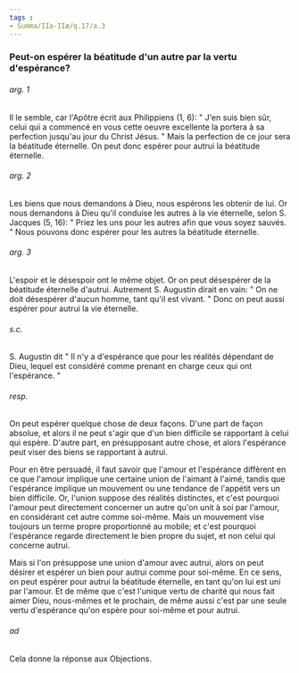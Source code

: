 ```yaml
---
tags : 
- Summa/IIa-IIæ/q.17/a.3
---
```


### Peut-on espérer la béatitude d'un autre par la vertu d'espérance?

###### arg. 1
Il le semble, car l'Apôtre écrit aux Philippiens (1, 6): " J'en suis bien sûr, celui qui a commencé en vous cette oeuvre excellente la portera à sa perfection jusqu'au jour du Christ Jésus. " Mais la perfection de ce jour sera la béatitude éternelle. On peut donc espérer pour autrui la béatitude éternelle. 

###### arg. 2
Les biens que nous demandons à Dieu, nous espérons les obtenir de lui. Or nous demandons à Dieu qu'il conduise les autres à la vie éternelle, selon S. Jacques (5, 16): " Priez les uns pour les autres afin que vous soyez sauvés. " Nous pouvons donc espérer pour les autres la béatitude éternelle. 

###### arg. 3
L'espoir et le désespoir ont le même objet. Or on peut désespérer de la béatitude éternelle d'autrui. Autrement S. Augustin dirait en vain: " On ne doit désespérer d'aucun homme, tant qu'il est vivant. " Donc on peut aussi espérer pour autrui la vie éternelle. 

###### s.c.
S. Augustin dit " Il n'y a d'espérance que pour les réalités dépendant de Dieu, lequel est considéré comme prenant en charge ceux qui ont l'espérance. " 

###### resp.
On peut espérer quelque chose de deux façons. D'une part de façon absolue, et alors il ne peut s'agir que d'un bien difficile se rapportant à celui qui espère. D'autre part, en présupposant autre chose, et alors l'espérance peut viser des biens se rapportant à autrui. 

Pour en être persuadé, il faut savoir que l'amour et l'espérance diffèrent en ce que l'amour implique une certaine union de l'aimant à l'aimé, tandis que l'espérance implique un mouvement ou une tendance de l'appétit vers un bien difficile. Or, l'union suppose des réalités distinctes, et c'est pourquoi l'amour peut directement concerner un autre qu'on unit à soi par l'amour, en considérant cet autre comme soi-même. Mais un mouvement vise toujours un terme propre proportionné au mobile; et c'est pourquoi l'espérance regarde directement le bien propre du sujet, et non celui qui concerne autrui. 

Mais si l'on présuppose une union d'amour avec autrui, alors on peut désirer et espérer un bien pour autrui comme pour soi-même. En ce sens, on peut espérer pour autrui la béatitude éternelle, en tant qu'on lui est uni par l'amour. Et de même que c'est l'unique vertu de charité qui nous fait aimer Dieu, nous-mêmes et le prochain, de même aussi c'est par une seule vertu d'espérance qu'on espère pour soi-même et pour autrui. 

###### ad 
Cela donne la réponse aux Objections. 

